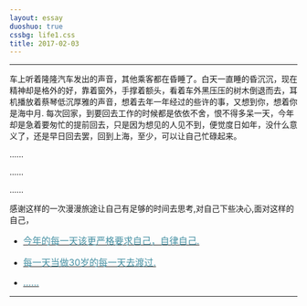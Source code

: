 ```yaml
---
layout: essay
duoshuo: true
cssbg: life1.css
title: 2017-02-03
---
```


----------

车上听着隆隆汽车发出的声音，其他乘客都在昏睡了。白天一直睡的昏沉沉，现在精神却是格外的好，靠着窗外，手撑着额头，看着车外黑压压的树木倒退而去，耳机播放着蔡琴低沉厚雅的声音，想着去年一年经过的些许的事，又想到你，想着你是海中月.
每次回家，到要回去工作的时候都是依依不舍，恨不得多呆一天，今年却是急着要匆忙的提前回去，只是因为想见的人见不到，便觉度日如年，没什么意义了，还是早日回去罢，回到上海，至少，可以让自己忙碌起来。

......

......

......


感谢这样的一次漫漫旅途让自己有足够的时间去思考,对自己下些决心,面对这样的自己，



- [<font color="#4590a3" size = "3px">今年的每一天该更严格要求自己，自律自己.</font>]()

- [<font color="#4590a3" size = "3px">每一天当做30岁的每一天去渡过.</font>]()

- [<font color="#4590a3" size = "3px">......</font>]()

---------

